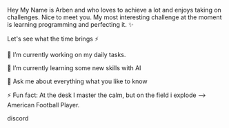 Hey My Name is Arben and who loves to achieve a lot and enjoys taking on challenges. Nice to meet you.
My most interesting challenge at the moment is learning programming and perfecting it. ✨

Let's see what the time brings ⚡

🔭 I’m currently working on my daily tasks.
  
🌱 I’m currently learning some new skills with AI

💬 Ask me about everything what you like to know

⚡ Fun fact: At the desk I master the calm, but on the field i explode --> American Football Player. 

discord
